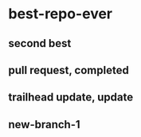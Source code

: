 # best-repo-ever

## second best

## pull request, completed

## trailhead update, update

## new-branch-1

